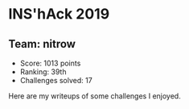 # INS'hAck 2019
## Team: nitrow

- Score: 1013 points
- Ranking: 39th
- Challenges solved: 17

Here are my writeups of some challenges I enjoyed.
